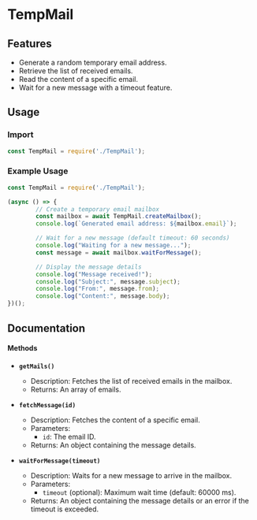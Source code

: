 # TempMail

## Features

- Generate a random temporary email address.
- Retrieve the list of received emails.
- Read the content of a specific email.
- Wait for a new message with a timeout feature.

## Usage

### Import

```javascript
const TempMail = require('./TempMail');
```

### Example Usage

```javascript
const TempMail = require('./TempMail');

(async () => {
        // Create a temporary email mailbox
        const mailbox = await TempMail.createMailbox();
        console.log(`Generated email address: ${mailbox.email}`);

        // Wait for a new message (default timeout: 60 seconds)
        console.log("Waiting for a new message...");
        const message = await mailbox.waitForMessage();

        // Display the message details
        console.log("Message received!");
        console.log("Subject:", message.subject);
        console.log("From:", message.from);
        console.log("Content:", message.body);
})();
```

## Documentation

#### Methods

- **`getMails()`**
  - Description: Fetches the list of received emails in the mailbox.
  - Returns: An array of emails.

- **`fetchMessage(id)`**
  - Description: Fetches the content of a specific email.
  - Parameters:
    - `id`: The email ID.
  - Returns: An object containing the message details.

- **`waitForMessage(timeout)`**
  - Description: Waits for a new message to arrive in the mailbox.
  - Parameters:
    - `timeout` (optional): Maximum wait time (default: 60000 ms).
  - Returns: An object containing the message details or an error if the timeout is exceeded.
